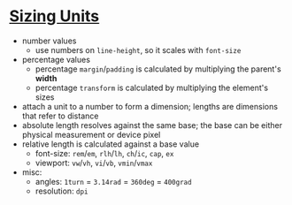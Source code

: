 # [Sizing Units](https://web.dev/learn/css/sizing/)

- number values
    - use numbers on `line-height`, so it scales with `font-size`
- percentage values
    - percentage `margin`/`padding` is calculated by multiplying the parent's **width**
    - percentage `transform` is calculated by multiplying the element's sizes
- attach a unit to a number to form a dimension; lengths are dimensions that refer to distance
- absolute length resolves against the same base; the base can be either physical measurement or device pixel
- relative length is calculated against a base value
    - font-size: `rem`/`em`, `rlh`/`lh`, `ch`/`ic`, `cap`, `ex`
    - viewport: `vw`/`vh`, `vi`/`vb`, `vmin`/`vmax`
- misc:
    - angles: `1turn` = `3.14rad` = `360deg` = `400grad`
    - resolution: `dpi`
